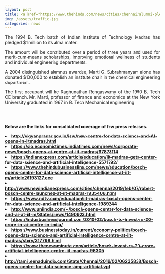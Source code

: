 ```yaml
---
layout: post
title: <a href="https://www.thehindu.com/news/cities/chennai/alumni-pledge-1-million-to-iit-m-for-scholarships/article30416343.ece">Alumni pledge $1 million to IIT-M for scholarships</a>
img: /assets/traffic.jpg
categories: news
---
```

<p align="justify">The 1994 B. Tech batch of Indian Institute of Technology Madras has pledged $1 million to its alma mater.</p>

<p align="justify">The amount will be contributed over a period of three years and used for merit-cum-means scholarships, improving emotional wellness of students and individual engineering departments.</p>

<p align="justify">A 2004 distinguished alumnus awardee, Marti G. Subrahmanyam alone has donated $100,000 to establish an institute chair in the chemical engineering department.</p>

<p align="justify">The first occupant will be Raghunathan Rengaswamy of the 1990 B. Tech CE branch. Mr. Marti, professor of finance and economics at the New York University graduated in 1967 in B. Tech Mechanical engineering</p>
<br><br>

<strong>Below are the links for consolidated coverage of few press releases.
<li> <a href="http://vigyanprasar.gov.in/isw/new-centre-for-data-science-and-AI-opens-in-iitmadras.html">http://vigyanprasar.gov.in/isw/new-centre-for-data-science-and-AI-opens-in-iitmadras.html</a> </li>
<li> <a href="https://cio.economictimes.indiatimes.com/news/corporate-news/bosch-opens-ai-centre-at-iit-madras/67878114">https://cio.economictimes.indiatimes.com/news/corporate-news/bosch-opens-ai-centre-at-iit-madras/67878114</a> </li><li> <a href="https://indianexpress.com/article/education/iit-madras-gets-center-for-data-science-and-artificial-intelligence-5571792/">https://indianexpress.com/article/education/iit-madras-gets-center-for-data-science-and-artificial-intelligence-5571792/</a> </li>
<li> <a href="https://www.thehindubusinessline.com/news/education/bosch-opens-centre-for-data-science-artificial-intelligence-at-iit-m/article26193127.ece">https://www.thehindubusinessline.com/news/education/bosch-opens-centre-for-data-science-artificial-intelligence-at-iit-m/article26193127.ece</a> </li>
<li> <a href="http://www.newindianexpress.com/cities/chennai/2019/feb/07/robert-bosch-centre-launched-at-iit-madras-1935406.html">http://www.newindianexpress.com/cities/chennai/2019/feb/07/robert-bosch-centre-launched-at-iit-madras-1935406.html</a> </li>
<li> <a href="https://www.ndtv.com/education/iit-madras-bosch-opens-center-for-data-science-and-artificial-intelligence-1989244">https://www.ndtv.com/education/iit-madras-bosch-opens-center-for-data-science-and-artificial-intelligence-1989244</a> </li>
<li> <a href="http://www.uniindia.com/~/bosch-opens-center-for-data-science-and-ai-at-iit-m/States/news/1490923.html">http://www.uniindia.com/~/bosch-opens-center-for-data-science-and-ai-at-iit-m/States/news/1490923.html</a> </li>
<li> <a href="https://indusbusinessjournal.com/2019/02/bosch-to-invest-rs-20-crore-in-ai-centre-in-india/">https://indusbusinessjournal.com/2019/02/bosch-to-invest-rs-20-crore-in-ai-centre-in-india/</a> </li>
<li> <a href="https://www.businesstoday.in/current/economy-politics/bosch-opens-data-science-and-artificial-intelligence-centre-at-iit-madras/story/317798.html">https://www.businesstoday.in/current/economy-politics/bosch-opens-data-science-and-artificial-intelligence-centre-at-iit-madras/story/317798.html</a> </li>
<li> <a href="https://www.thenewsminute.com/article/bosch-invest-rs-20-crore-artificial-intelligence-centre-iit-madras-96305">https://www.thenewsminute.com/article/bosch-invest-rs-20-crore-artificial-intelligence-centre-iit-madras-96305</a> </li>
<li> <a href="http://tamil.eenaduindia.com/State/Chennai/2019/02/06235838/Bosch-opens-centre-for-data-science-amp-artificial.vpf">http://tamil.eenaduindia.com/State/Chennai/2019/02/06235838/Bosch-opens-centre-for-data-science-amp-artificial.vpf</a> </li>

